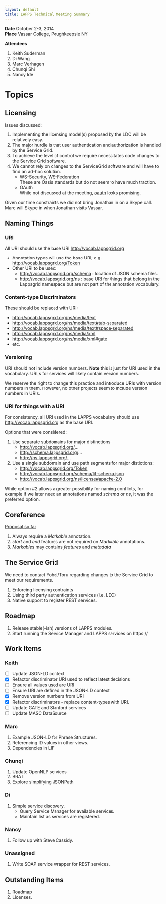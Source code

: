 ```yaml
---
layout: default
title: LAPPS Technical Meeting Summary
---
```


**Date** October 2-3, 2014 <br/>
**Place** Vassar College, Poughkeepsie NY<br/>

**Attendees**<br/>

1. Keith Suderman
1. Di Wang
1. Marc Verhagen
1. Chunqi Shi
1. Nancy Ide

# Topics

## Licensing

Issues discussed:

1. Implementing the licensing model(s) proposed by the LDC will be relatively easy.
1. The major hurdle is that user authentication and authorization is handled by the Service Grid.
1. To achieve the level of control we require necessitates code changes to the Service Grid
software.
1. We cannot rely on changes to the ServiceGrid software and will have to find an ad-hoc
solution.
	* WS-Security, WS-Federation<br/>These are Oasis standards but do not seem to have much 
	traction.
	* OAuth<br/>
	While not discussed at the meeting, [oauth](http://oauth.net) looks promising.
		
Given our time constraints we did not bring Jonathan in on a Skype call. Marc will
Skype in when Jonathan visits Vassar.

## Naming Things

### URI

All URI should use the base URI http://vocab.lappsgrid.org

* Annotation types will use the base URI; e.g. http://vocab.lappsgrid.org/Token
* Other URI to be used:
	* http://vocab.lappsgrid.org/schema : location of JSON schema files.
	* http://vocab.lappsgrid.org/ns : base URI for things that belong in the 
	Lappsgrid namespace but are not part of the annotation vocabulary.
		
### Content-type Discriminators

These should be replaced with URI:

* http://vocab.lappsgrid.org/ns/media/text
* http://vocab.lappsgrid.org/ns/media/text#tab-separated
* http://vocab.lappsgrid.org/ns/media/text#space-separated
* http://vocab.lappsgrid.org/ns/media/xml
* http://vocab.lappsgrid.org/ns/media/xml#gate
* etc.

### Versioning

URI should not include version numbers.  **Note** this is just for URI used in the 
vocabulary.  URLs for services will likely contain version numbers.

We reserve the right to change this practice and introduce URIs with version numbers
in them.  However, no other projects seem to include version numbers in URIs.

### URI for things with a URI

For consistency, all URI used in the LAPPS vocabulary should use http://vocab.lappsgrid.org
as the base URI.

Options that were considered:

1. Use separate subdomains for major distinctions:
	* http://vocab.lappsgrid.org/...
	* http://schema.lappsgrid.org/...
	* http://ns.lappsgrid.org/...
1. Use a single subdomain and use path segments for major distictions:
	* http://vocab.lappsgrid.org/Token
	* http://vocab.lappsgrid.org/schema/lif-schema.json
	* http://vocab.lappsgrid.org/ns/license#apache-2.0
	
While option #2 allows a greater possibility for naming conflicts, for example if we later 
need an annotations named *schema* or *ns*, it was the preferred option.


## Coreference

[Proposal so far](interchange/coref-v3.html)

1. Always require a *Markable* annotation.
1. *start* and *end* features are not required on *Markable* annotations.
1. *Markable*s may contains *features* and *metadata*

## The Service Grid

We need to contact Yohei/Toru regarding changes to the Service Grid to meet our
requirements.

1. Enforcing licensing contraints
1. Using third party authentication services (i.e. LDC)
1. Native support to register REST services.

## Roadmap

1. Release stable(-ish) versions of LAPPS modules.
1. Start running the Service Manager and LAPPS services on https://


## Work Items

### Keith

*[ ] Update JSON-LD context
*[x] Refactor discriminator URI used to reflect latest decisions
*[ ] Ensure all values used are URI
*[ ] Ensure URI are defined in the JSON-LD context
*[x] Remove version numbers from URI
*[x] Refactor discriminators - replace content-types with URI.
*[ ] Update GATE and Stanford services
*[ ] Update MASC DataSource

### Marc

1. Example JSON-LD for Phrase Structures.
1. Referencing ID values in other views.
1. Dependencies in LIF

### Chunqi

1. Update OpenNLP services
1. BRAT
1. Explore simplifying JSONPath

### Di

1. Simple service discovery.
	* Query Service Manager for available services.
	* Maintain list as services are registered.

### Nancy

1. Follow up with Steve Cassidy.

### Unassigned

1. Write SOAP service wrapper for REST services.

## Outstanding Items

1. Roadmap
1. Licenses.
